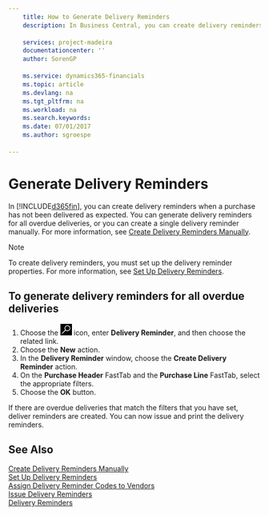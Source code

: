 ```yaml
---
    title: How to Generate Delivery Reminders
    description: In Business Central, you can create delivery reminders when a purchase has not been delivered as expected.

    services: project-madeira
    documentationcenter: ''
    author: SorenGP

    ms.service: dynamics365-financials
    ms.topic: article
    ms.devlang: na
    ms.tgt_pltfrm: na
    ms.workload: na
    ms.search.keywords:
    ms.date: 07/01/2017
    ms.author: sgroespe

---
```

# Generate Delivery Reminders
In [!INCLUDE[d365fin](../../includes/d365fin_md.md)], you can create delivery reminders when a purchase has not been delivered as expected. You can generate delivery reminders for all overdue deliveries, or you can create a single delivery reminder manually. For more information, see [Create Delivery Reminders Manually](how-to-create-delivery-reminders-manually.md).  

> [!NOTE]  
>  To create delivery reminders, you must set up the delivery reminder properties. For more information, see [Set Up Delivery Reminders](how-to-set-up-delivery-reminders.md).  

## To generate delivery reminders for all overdue deliveries  

1.  Choose the ![Search for Page or Report](../../media/ui-search/search_small.png "Search for Page or Report icon") icon, enter **Delivery Reminder**, and then choose the related link.  
2.  Choose the **New** action.  
3.  In the **Delivery Reminder** window, choose the **Create Delivery Reminder** action.  
4.  On the **Purchase Header** FastTab and the **Purchase Line** FastTab, select the appropriate filters.  
5.  Choose the **OK** button.  

If there are overdue deliveries that match the filters that you have set, deliver reminders are created. You can now issue and print the delivery reminders.  

## See Also  
 [Create Delivery Reminders Manually](how-to-create-delivery-reminders-manually.md)   
 [Set Up Delivery Reminders](how-to-set-up-delivery-reminders.md)   
 [Assign Delivery Reminder Codes to Vendors](how-to-assign-delivery-reminder-codes-to-vendors.md)   
 [Issue Delivery Reminders](how-to-issue-delivery-reminders.md)   
 [Delivery Reminders](delivery-reminders.md)
